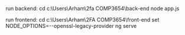run backend:
cd c:\Users\Arham\2fa COMP3654\back-end
node app.js

run frontend:
cd c:\Users\Arham\2FA COMP3654\front-end
set NODE_OPTIONS=--openssl-legacy-provider
ng serve
